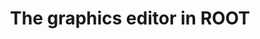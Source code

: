 ---
layout: default
title:  The graphics editor in ROOT
authors: Ilka Antcheva, René Brun, Carsten Hof and Fons Rademakers
publication: X International Workshop on Advanced Computing and Analysis Techniques (ACAT 05)
type: VIS
doi: 10.1016/j.nima.2005.11.113
---